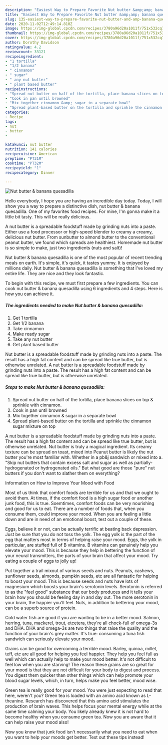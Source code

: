 ```yaml
---
description: "Easiest Way to Prepare Favorite Nut butter &amp;amp; banana quesadilla"
title: "Easiest Way to Prepare Favorite Nut butter &amp;amp; banana quesadilla"
slug: 135-easiest-way-to-prepare-favorite-nut-butter-and-amp-banana-quesadilla
date: 2020-11-02T12:49:14.810Z
image: https://img-global.cpcdn.com/recipes/3780a96d20a1011f/751x532cq70/nut-butter-banana-quesadilla-recipe-main-photo.jpg
thumbnail: https://img-global.cpcdn.com/recipes/3780a96d20a1011f/751x532cq70/nut-butter-banana-quesadilla-recipe-main-photo.jpg
cover: https://img-global.cpcdn.com/recipes/3780a96d20a1011f/751x532cq70/nut-butter-banana-quesadilla-recipe-main-photo.jpg
author: Dorothy Davidson
ratingvalue: 4.2
reviewcount: 33121
recipeingredient:
- "1 tortilla"
- "1/2 banana"
- " cinnamon"
- " sugar"
- " any nut butter"
- " plant based butter"
recipeinstructions:
- "Spread nut butter on half of the tortilla, place banana slices on top &amp; sprinkle with cinnamon."
- "Cook in pan until browned"
- "Mix together cinnamon &amp; sugar in a separate bowl"
- "Spread plant-based butter on the tortilla and sprinkle the cinnamon sugar mixture on top"
categories:
- Recipe
tags:
- nut
- butter
- 

katakunci: nut butter  
nutrition: 141 calories
recipecuisine: American
preptime: "PT31M"
cooktime: "PT32M"
recipeyield: "1"
recipecategory: Dinner

---
```



![Nut butter &amp; banana quesadilla](https://img-global.cpcdn.com/recipes/3780a96d20a1011f/751x532cq70/nut-butter-banana-quesadilla-recipe-main-photo.jpg)

Hello everybody, I hope you are having an incredible day today. Today, I will show you a way to prepare a distinctive dish, nut butter &amp; banana quesadilla. One of my favorites food recipes. For mine, I'm gonna make it a little bit tasty. This will be really delicious.

A nut butter is a spreadable foodstuff made by grinding nuts into a paste. Either use a food processor or high-speed blender to creamy a creamy, delicious nut butter. From sunbutter to almond butter to the conventional peanut butter, we found which spreads are healthiest. Homemade nut butter is so simple to make, just two ingredients (nuts and salt)!

Nut butter &amp; banana quesadilla is one of the most popular of recent trending meals on earth. It's simple, it's quick, it tastes yummy. It is enjoyed by millions daily. Nut butter &amp; banana quesadilla is something that I've loved my entire life. They are nice and they look fantastic.


To begin with this recipe, we must first prepare a few ingredients. You can cook nut butter &amp; banana quesadilla using 6 ingredients and 4 steps. Here is how you can achieve it.

<!--inarticleads1-->

##### The ingredients needed to make Nut butter &amp; banana quesadilla:

1. Get 1 tortilla
1. Get 1/2 banana
1. Take  cinnamon
1. Make ready  sugar
1. Take  any nut butter
1. Get  plant based butter


Nut butter is a spreadable foodstuff made by grinding nuts into a paste. The result has a high fat content and can be spread like true butter, but is otherwise unrelated. A nut butter is a spreadable foodstuff made by grinding nuts into a paste. The result has a high fat content and can be spread like true butter, but is otherwise unrelated. 

<!--inarticleads2-->

##### Steps to make Nut butter &amp; banana quesadilla:

1. Spread nut butter on half of the tortilla, place banana slices on top &amp; sprinkle with cinnamon.
1. Cook in pan until browned
1. Mix together cinnamon &amp; sugar in a separate bowl
1. Spread plant-based butter on the tortilla and sprinkle the cinnamon sugar mixture on top


A nut butter is a spreadable foodstuff made by grinding nuts into a paste. The result has a high fat content and can be spread like true butter, but is otherwise unrelated. Nut butter is truly a magical ingredient. Its creamy texture can be spread on toast, mixed into Peanut butter is likely the nut butter you&#39;re most familiar with. Whether in a pb&amp;j sandwich or mixed into a. &#34;Skip nut butters that contain excess salt and sugar as well as partially-hydrogenated or hydrogenated oils.&#34; But what good are those &#34;pure&#34; nut butters if you don&#39;t want to slather them on everything? 

Information on How to Improve Your Mood with Food


Most of us think that comfort foods are terrible for us and that we ought to avoid them. At times, if the comfort food is a high sugar food or another junk food, this is true. Soemtimes, comfort foods can be very nourishing and good for us to eat. There are a number of foods that, when you consume them, could improve your mood. When you are feeling a little down and are in need of an emotional boost, test out a couple of these.

Eggs, believe it or not, can be actually terrific at beating back depression. Just be sure that you do not toss the yolk. The egg yolk is the part of the egg that matters most in terms of helping raise your mood. Eggs, the yolk in particular, are stuffed full of B vitamins. B vitamins can genuinely help you elevate your mood. This is because they help in bettering the function of your neural transmitters, the parts of your brain that affect your mood. Try eating a couple of eggs to jolly up!

Put together a trail mixout of various seeds and nuts. Peanuts, cashews, sunflower seeds, almonds, pumpkin seeds, etc are all fantastic for helping to boost your mood. This is because seeds and nuts have lots of magnesium which boosts your brain's serotonin levels. Serotonin is referred to as the "feel good" substance that our body produces and it tells your brain how you should be feeling day in and day out. The more serotonin in your brain, the happier you'll feel. Nuts, in addition to bettering your mood, can be a superb source of protein.

Cold water fish are good if you are wanting to be in a better mood. Salmon, herring, tuna, mackerel, trout, etcetera, they're all chock-full of omega-3s and DHA. DHA and omega-3s are two things that raise the quality and the function of your brain's grey matter. It's true: consuming a tuna fish sandwich can seriously elevate your mood. 

Grains can be good for overcoming a terrible mood. Barley, quinoa, millet, teff, etc are all good for helping you feel happier. They help you feel full as well which can actually help to make your mood better. It's not difficult to feel low when you are starving! The reason these grains are so great for your mood is that they are not difficult for your body to digest and process. You digest them quicker than other things which can help promote your blood sugar levels, which, in turn, helps make you feel better, mood wise.

Green tea is really good for your mood. You were just expecting to read that here, weren't you? Green tea is loaded with an amino acid known as L-theanine. Research has discovered that this amino acid stimulates the production of brain waves. This helps focus your mental energy while at the same time calming your body. You likely already knew it is not hard to become healthy when you consume green tea. Now you are aware that it can help raise your mood also!

Now you know that junk food isn't necessarily what you need to eat when you want to help your moods get better. Test out  these tips  instead!

